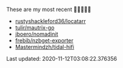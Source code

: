 These are my most recent 🌟🌟🌟🌟🌟

* [rustyshackleford36/locatarr](https://github.com/rustyshackleford36/locatarr)
* [tulir/mautrix-go](https://github.com/tulir/mautrix-go)
* [jboero/nomadinit](https://github.com/jboero/nomadinit)
* [frebib/nzbget-exporter](https://github.com/frebib/nzbget-exporter)
* [Mastermindzh/tidal-hifi](https://github.com/Mastermindzh/tidal-hifi)

Last updated: 2020-11-12T03:08:22.376356

